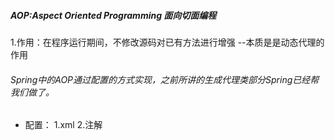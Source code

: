 
##### AOP:Aspect Oriented Programming 面向切面编程
1.作用：在程序运行期间，不修改源码对已有方法进行增强 --本质是是动态代理的作用

###### Spring中的AOP通过配置的方式实现，之前所讲的生成代理类部分Spring已经帮我们做了。
* 配置：
  1.xml
  2.注解
